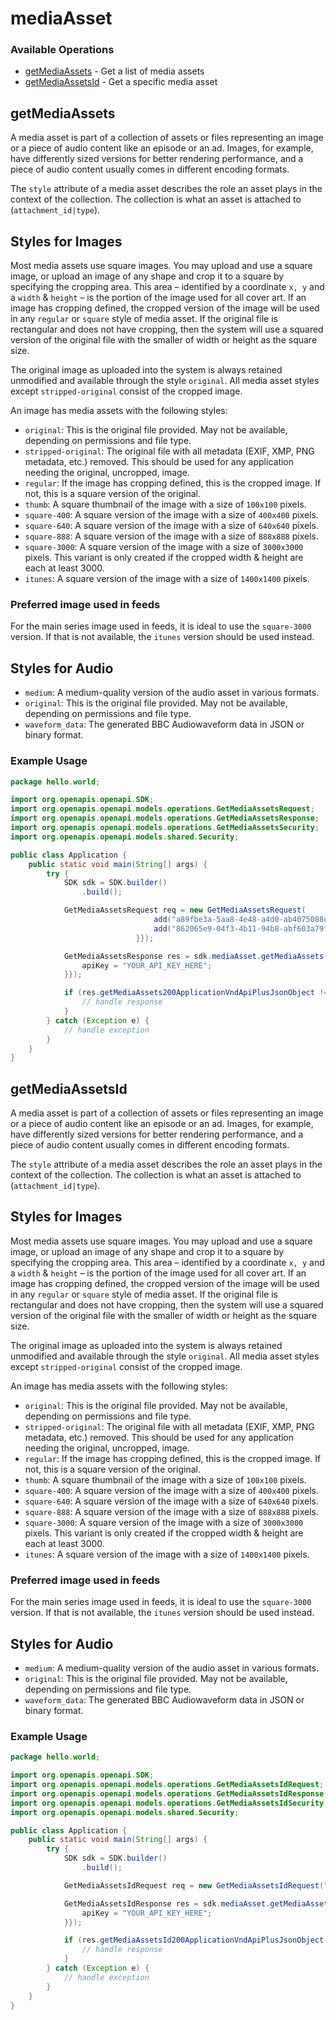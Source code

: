# mediaAsset

### Available Operations

* [getMediaAssets](#getmediaassets) - Get a list of media assets
* [getMediaAssetsId](#getmediaassetsid) - Get a specific media asset

## getMediaAssets

A media asset is part of a collection of assets or files representing an image or a piece of audio content
like an episode or an ad. Images, for example, have differently sized versions for better rendering performance,
and a piece of audio content usually comes in different encoding formats.

The `style` attribute of a media asset describes the role an asset plays in the context of the collection.
The collection is what an asset is attached to (`attachment_id|type`).

## Styles for Images

Most media assets use square images. You may upload and use a square image, or upload an image of any
shape and crop it to a square by specifying the cropping area. This area – identified by a coordinate
`x, y` and a `width` & `height` – is the portion of the image used for all cover art. If an image has
cropping defined, the cropped version of the image will be used in any `regular` or `square` style of media
asset. If the original file is rectangular and does not have cropping, then the system will use a squared
version of the original file with the smaller of width or height as the square size.

The original image as uploaded into the system is always retained unmodified and available through
the style `original`. All media asset styles except `stripped-original` consist of the cropped image.

An image has media assets with the following styles:

- `original`: This is the original file provided. May not be available, depending on permissions
  and file type.
- `stripped-original`: The original file with all metadata (EXIF, XMP, PNG metadata, etc.) removed.
  This should be used for any application needing the original, uncropped, image.
- `regular`: If the image has cropping defined, this is the cropped image.
  If not, this is a square version of the original.
- `thumb`: A square thumbnail of the image with a size of `100x100` pixels.
- `square-400`: A square version of the image with a size of `400x400` pixels.
- `square-640`: A square version of the image with a size of `640x640` pixels.
- `square-888`: A square version of the image with a size of `888x888` pixels.
- `square-3000`: A square version of the image with a size of `3000x3000` pixels.
  This variant is only created if the cropped width & height are each at least 3000.
- `itunes`: A square version of the image with a size of `1400x1400` pixels.

### Preferred image used in feeds

For the main series image used in feeds, it is ideal to use the `square-3000` version.
If that is not available, the `itunes` version should be used instead.


## Styles for Audio

- `medium`: A medium-quality version of the audio asset in various formats.
- `original`: This is the original file provided. May not be available, depending on permissions
  and file type.
- `waveform_data`: The generated BBC Audiowaveform data in JSON or binary format.



### Example Usage

```java
package hello.world;

import org.openapis.openapi.SDK;
import org.openapis.openapi.models.operations.GetMediaAssetsRequest;
import org.openapis.openapi.models.operations.GetMediaAssetsResponse;
import org.openapis.openapi.models.operations.GetMediaAssetsSecurity;
import org.openapis.openapi.models.shared.Security;

public class Application {
    public static void main(String[] args) {
        try {
            SDK sdk = SDK.builder()
                .build();

            GetMediaAssetsRequest req = new GetMediaAssetsRequest(                new String[]{{
                                add("a89fbe3a-5aa8-4e48-a4d0-ab4075088e51"),
                                add("862065e9-04f3-4b11-94b8-abf603a79f9d"),
                            }});            

            GetMediaAssetsResponse res = sdk.mediaAsset.getMediaAssets(req, new GetMediaAssetsSecurity("delectus") {{
                apiKey = "YOUR_API_KEY_HERE";
            }});

            if (res.getMediaAssets200ApplicationVndApiPlusJsonObject != null) {
                // handle response
            }
        } catch (Exception e) {
            // handle exception
        }
    }
}
```

## getMediaAssetsId

A media asset is part of a collection of assets or files representing an image or a piece of audio content
like an episode or an ad. Images, for example, have differently sized versions for better rendering performance,
and a piece of audio content usually comes in different encoding formats.

The `style` attribute of a media asset describes the role an asset plays in the context of the collection.
The collection is what an asset is attached to (`attachment_id|type`).

## Styles for Images

Most media assets use square images. You may upload and use a square image, or upload an image of any
shape and crop it to a square by specifying the cropping area. This area – identified by a coordinate
`x, y` and a `width` & `height` – is the portion of the image used for all cover art. If an image has
cropping defined, the cropped version of the image will be used in any `regular` or `square` style of media
asset. If the original file is rectangular and does not have cropping, then the system will use a squared
version of the original file with the smaller of width or height as the square size.

The original image as uploaded into the system is always retained unmodified and available through
the style `original`. All media asset styles except `stripped-original` consist of the cropped image.

An image has media assets with the following styles:

- `original`: This is the original file provided. May not be available, depending on permissions
  and file type.
- `stripped-original`: The original file with all metadata (EXIF, XMP, PNG metadata, etc.) removed.
  This should be used for any application needing the original, uncropped, image.
- `regular`: If the image has cropping defined, this is the cropped image.
  If not, this is a square version of the original.
- `thumb`: A square thumbnail of the image with a size of `100x100` pixels.
- `square-400`: A square version of the image with a size of `400x400` pixels.
- `square-640`: A square version of the image with a size of `640x640` pixels.
- `square-888`: A square version of the image with a size of `888x888` pixels.
- `square-3000`: A square version of the image with a size of `3000x3000` pixels.
  This variant is only created if the cropped width & height are each at least 3000.
- `itunes`: A square version of the image with a size of `1400x1400` pixels.

### Preferred image used in feeds

For the main series image used in feeds, it is ideal to use the `square-3000` version.
If that is not available, the `itunes` version should be used instead.


## Styles for Audio

- `medium`: A medium-quality version of the audio asset in various formats.
- `original`: This is the original file provided. May not be available, depending on permissions
  and file type.
- `waveform_data`: The generated BBC Audiowaveform data in JSON or binary format.



### Example Usage

```java
package hello.world;

import org.openapis.openapi.SDK;
import org.openapis.openapi.models.operations.GetMediaAssetsIdRequest;
import org.openapis.openapi.models.operations.GetMediaAssetsIdResponse;
import org.openapis.openapi.models.operations.GetMediaAssetsIdSecurity;
import org.openapis.openapi.models.shared.Security;

public class Application {
    public static void main(String[] args) {
        try {
            SDK sdk = SDK.builder()
                .build();

            GetMediaAssetsIdRequest req = new GetMediaAssetsIdRequest("e0ab7da8-a50c-4e18-bf86-bc173d689eee");            

            GetMediaAssetsIdResponse res = sdk.mediaAsset.getMediaAssetsId(req, new GetMediaAssetsIdSecurity("natus") {{
                apiKey = "YOUR_API_KEY_HERE";
            }});

            if (res.getMediaAssetsId200ApplicationVndApiPlusJsonObject != null) {
                // handle response
            }
        } catch (Exception e) {
            // handle exception
        }
    }
}
```
